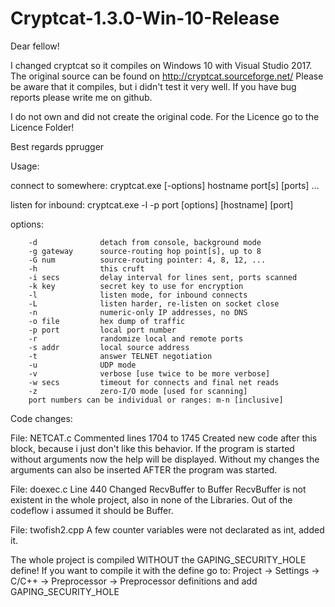 # Cryptcat-1.3.0-Win-10-Release

Dear fellow!

I changed cryptcat so it compiles on Windows 10 with Visual Studio 2017.
The original source can be found on http://cryptcat.sourceforge.net/
Please be aware that it compiles, but i didn't test it very well.
If you have bug reports please write me on github.

I do not own and did not create the original code.
For the Licence go to the Licence Folder!

Best regards pprugger



Usage:

connect to somewhere:   cryptcat.exe [-options] hostname port[s] [ports] ...

listen for inbound:     cryptcat.exe -l -p port [options] [hostname] [port]

options:

        -d              detach from console, background mode
        -g gateway      source-routing hop point[s], up to 8
        -G num          source-routing pointer: 4, 8, 12, ...
        -h              this cruft
        -i secs         delay interval for lines sent, ports scanned
        -k key          secret key to use for encryption
        -l              listen mode, for inbound connects
        -L              listen harder, re-listen on socket close
        -n              numeric-only IP addresses, no DNS
        -o file         hex dump of traffic
        -p port         local port number
        -r              randomize local and remote ports
        -s addr         local source address
        -t              answer TELNET negotiation
        -u              UDP mode
        -v              verbose [use twice to be more verbose]
        -w secs         timeout for connects and final net reads
        -z              zero-I/O mode [used for scanning]
        port numbers can be individual or ranges: m-n [inclusive]


Code changes:

File: NETCAT.c
Commented lines 1704 to 1745
Created new code after this block, because i just don't like this behavior.
If the program is started without arguments now the help will be displayed.
Without my changes the arguments can also be inserted AFTER the program was started.

File: doexec.c
Line 440
Changed RecvBuffer to Buffer
RecvBuffer is not existent in the whole project, also in none of the Libraries.
Out of the codeflow i assumed it should be Buffer.

File: twofish2.cpp
A few counter variables were not declarated as int, added it. 


The whole project is compiled WITHOUT the GAPING_SECURITY_HOLE define!
If you want to compile it with the define go to:
Project -> Settings -> C/C++ -> Preprocessor -> Preprocessor definitions 
and add 
GAPING_SECURITY_HOLE


